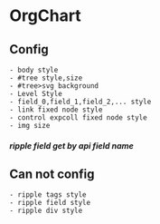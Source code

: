 # OrgChart

## Config
    - body style
    - #tree style,size
    - #tree>svg background
    - Level Style
    - field_0,field_1,field_2,... style
    - link fixed node style
    - control expcoll fixed node style
    - img size

##### **ripple field get by api field name**


## Can not config
    - ripple tags style
    - ripple field style
    - ripple div style 
